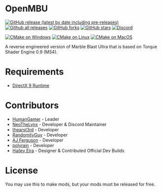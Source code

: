 # OpenMBU
[![GitHub release (latest by date including pre-releases)](https://img.shields.io/github/v/release/MBU-Team/OpenMBU?include_prereleases&label=Release)](https://github.com/MBU-Team/OpenMBU/releases)
[![Github all releases](https://img.shields.io/github/downloads/MBU-Team/OpenMBU/total?color=blue&label=Downloads)](https://GitHub.com/MBU-Team/OpenMBU/releases/)
[![GitHub forks](https://img.shields.io/github/forks/MBU-Team/OpenMBU?label=Forks)](https://GitHub.com/MBU-Team/OpenMBU/network/)
[![GitHub stars](https://img.shields.io/github/stars/MBU-Team/OpenMBU?label=Stars)](https://GitHub.com/MBU-Team/OpenMBU/stargazers/)
[![Discord](https://img.shields.io/discord/265605947144142848?color=5865F2&label=Discord&logo=discord&logoColor=white)](https://discord.gg/SBqT5AxBaY)

[![CMake on Windows](https://github.com/MBU-Team/OpenMBU/actions/workflows/cmake-windows.yml/badge.svg)](https://github.com/MBU-Team/OpenMBU/actions/workflows/cmake-windows.yml)
[![CMake on Linux](https://github.com/MBU-Team/OpenMBU/actions/workflows/cmake-linux.yml/badge.svg)](https://github.com/MBU-Team/OpenMBU/actions/workflows/cmake-linux.yml)
[![CMake on MacOS](https://github.com/MBU-Team/OpenMBU/actions/workflows/cmake-mac.yml/badge.svg)](https://github.com/MBU-Team/OpenMBU/actions/workflows/cmake-mac.yml)

A reverse engineered version of Marble Blast Ultra that is based on Torque Shader Engine 0.9 (MS4).

# Requirements
- [DirectX 9 Runtime](https://www.microsoft.com/en-ca/download/details.aspx?id=8109)

# Contributors
- [HumanGamer](https://github.com/HumanGamer) - Leader
- [NeoTheLynx](https://github.com/neolightning) - Developer & Discord Maintainer
- [thearst3rd](https://github.com/thearst3rd) - Developer
- [RandomityGuy](https://github.com/RandomityGuy) - Developer
- [AJ Ferguson](https://github.com/AJ-Ferguson) - Developer
- [polyrain](https://github.com/polyrain) - Developer
- [Hailey Eira](https://github.com/HaileyEira) - Designer & Contributed Official Dev Builds

# License
You may use this to make mods, but your mods must be released for free.
